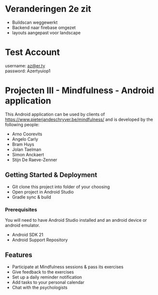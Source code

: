 # Veranderingen 2e zit
* Buildscan weggewerkt
* Backend naar firebase omgezet
* layouts aangepast voor landscape

# Test Account
username: az@er.ty  
password: Azertyuiop1

# Projecten III - Mindfulness - Android application
This Android application can be used by clients of https://www.pieterjandeschryver.be/mindfulness/ and is developed by the following people:
* Arno Coorevits
* Angelo Carly
* Bram Huys
* Jolan Taelman
* Simon Anckaert
* Stijn De Raeve-Zenner

## Getting Started & Deployment
* Git clone this project into folder of your choosing
* Open project in Android Studio
* Gradle sync & build

### Prerequisites

You will need to have Android Studio installed and an android device or android emulator.

- Android SDK 21
- Android Support Repository

## Features

* Participate at Mindfulness sessions & pass its exercises
* Give feedback to the exercises
* Set up a daily reminder notification
* Add tasks to your personal calendar
* Chat with the psychologists
